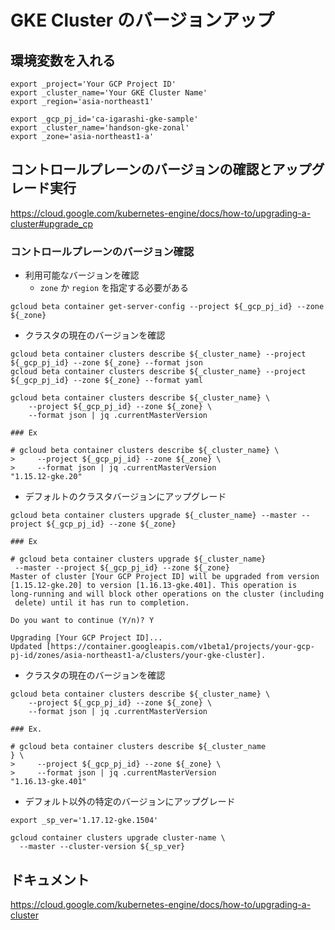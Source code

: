# GKE Cluster のバージョンアップ

## 環境変数を入れる

```
export _project='Your GCP Project ID'
export _cluster_name='Your GKE Cluster Name'
export _region='asia-northeast1'
```
```
export _gcp_pj_id='ca-igarashi-gke-sample'
export _cluster_name='handson-gke-zonal'
export _zone='asia-northeast1-a'
```



## コントロールプレーンのバージョンの確認とアップグレード実行

https://cloud.google.com/kubernetes-engine/docs/how-to/upgrading-a-cluster#upgrade_cp

### コントロールプレーンのバージョン確認

+ 利用可能なバージョンを確認
  + `zone` か `region` を指定する必要がある

```
gcloud beta container get-server-config --project ${_gcp_pj_id} --zone ${_zone}
```

+ クラスタの現在のバージョンを確認

```
gcloud beta container clusters describe ${_cluster_name} --project ${_gcp_pj_id} --zone ${_zone} --format json
gcloud beta container clusters describe ${_cluster_name} --project ${_gcp_pj_id} --zone ${_zone} --format yaml
```
```
gcloud beta container clusters describe ${_cluster_name} \
    --project ${_gcp_pj_id} --zone ${_zone} \
    --format json | jq .currentMasterVersion
```
```
### Ex

# gcloud beta container clusters describe ${_cluster_name} \
>     --project ${_gcp_pj_id} --zone ${_zone} \
>     --format json | jq .currentMasterVersion
"1.15.12-gke.20"
```

+ デフォルトのクラスタバージョンにアップグレード

```
gcloud beta container clusters upgrade ${_cluster_name} --master --project ${_gcp_pj_id} --zone ${_zone}
```
```
### Ex

# gcloud beta container clusters upgrade ${_cluster_name}
 --master --project ${_gcp_pj_id} --zone ${_zone}
Master of cluster [Your GCP Project ID] will be upgraded from version
[1.15.12-gke.20] to version [1.16.13-gke.401]. This operation is
long-running and will block other operations on the cluster (including
 delete) until it has run to completion.

Do you want to continue (Y/n)? Y

Upgrading [Your GCP Project ID]...
Updated [https://container.googleapis.com/v1beta1/projects/your-gcp-pj-id/zones/asia-northeast1-a/clusters/your-gke-cluster].
```

+ クラスタの現在のバージョンを確認

```
gcloud beta container clusters describe ${_cluster_name} \
    --project ${_gcp_pj_id} --zone ${_zone} \
    --format json | jq .currentMasterVersion
```
```
### Ex.

# gcloud beta container clusters describe ${_cluster_name
} \
>     --project ${_gcp_pj_id} --zone ${_zone} \
>     --format json | jq .currentMasterVersion
"1.16.13-gke.401"
```




+ デフォルト以外の特定のバージョンにアップグレード

```
export _sp_ver='1.17.12-gke.1504'
```

```
gcloud container clusters upgrade cluster-name \
  --master --cluster-version ${_sp_ver}
```

## ドキュメント


https://cloud.google.com/kubernetes-engine/docs/how-to/upgrading-a-cluster

